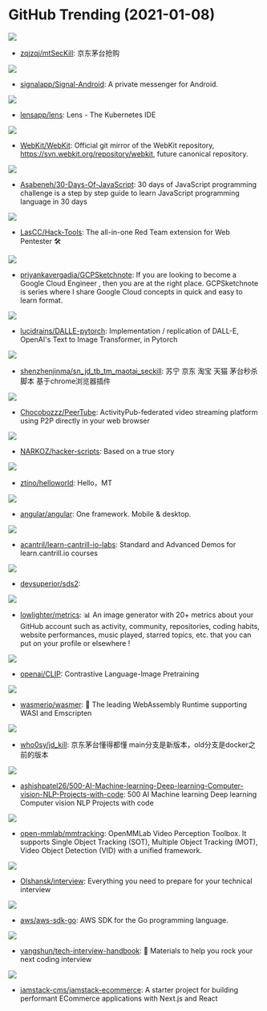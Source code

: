 # GitHub Trending (2021-01-08)

![](https://img.shields.io/badge/Go-New%20108-green?style=flat-square&logo=appveyor)
- [zqjzqj/mtSecKill](https://github.com/zqjzqj/mtSecKill): 京东茅台抢购

![](https://img.shields.io/badge/Java-New%20146-green?style=flat-square&logo=appveyor)
- [signalapp/Signal-Android](https://github.com/signalapp/Signal-Android): A private messenger for Android.

![](https://img.shields.io/badge/TypeScript-New%2019-green?style=flat-square&logo=appveyor)
- [lensapp/lens](https://github.com/lensapp/lens): Lens - The Kubernetes IDE

![](https://img.shields.io/badge/none-New%2026-green?style=flat-square&logo=appveyor)
- [WebKit/WebKit](https://github.com/WebKit/WebKit): Official git mirror of the WebKit repository, https://svn.webkit.org/repository/webkit, future canonical repository.

![](https://img.shields.io/badge/JavaScript-New%20275-green?style=flat-square&logo=appveyor)
- [Asabeneh/30-Days-Of-JavaScript](https://github.com/Asabeneh/30-Days-Of-JavaScript): 30 days of JavaScript programming challenge is a step by step guide to learn JavaScript programming language in 30 days

![](https://img.shields.io/badge/JavaScript-New%2072-green?style=flat-square&logo=appveyor)
- [LasCC/Hack-Tools](https://github.com/LasCC/Hack-Tools): The all-in-one Red Team extension for Web Pentester 🛠

![](https://img.shields.io/badge/none-New%20186-green?style=flat-square&logo=appveyor)
- [priyankavergadia/GCPSketchnote](https://github.com/priyankavergadia/GCPSketchnote): If you are looking to become a Google Cloud Engineer , then you are at the right place. GCPSketchnote is series where I share Google Cloud concepts in quick and easy to learn format.

![](https://img.shields.io/badge/Python-New%20251-green?style=flat-square&logo=appveyor)
- [lucidrains/DALLE-pytorch](https://github.com/lucidrains/DALLE-pytorch): Implementation / replication of DALL-E, OpenAI's Text to Image Transformer, in Pytorch

![](https://img.shields.io/badge/Shell-New%2062-green?style=flat-square&logo=appveyor)
- [shenzhenjinma/sn_jd_tb_tm_maotai_seckill](https://github.com/shenzhenjinma/sn_jd_tb_tm_maotai_seckill): 苏宁 京东 淘宝 天猫 茅台秒杀脚本 基于chrome浏览器插件

![](https://img.shields.io/badge/TypeScript-New%2049-green?style=flat-square&logo=appveyor)
- [Chocobozzz/PeerTube](https://github.com/Chocobozzz/PeerTube): ActivityPub-federated video streaming platform using P2P directly in your web browser

![](https://img.shields.io/badge/JavaScript-New%20212-green?style=flat-square&logo=appveyor)
- [NARKOZ/hacker-scripts](https://github.com/NARKOZ/hacker-scripts): Based on a true story

![](https://img.shields.io/badge/Go-New%20181-green?style=flat-square&logo=appveyor)
- [ztino/helloworld](https://github.com/ztino/helloworld): Hello，MT

![](https://img.shields.io/badge/TypeScript-New%2057-green?style=flat-square&logo=appveyor)
- [angular/angular](https://github.com/angular/angular): One framework. Mobile & desktop.

![](https://img.shields.io/badge/Shell-New%2017-green?style=flat-square&logo=appveyor)
- [acantril/learn-cantrill-io-labs](https://github.com/acantril/learn-cantrill-io-labs): Standard and Advanced Demos for learn.cantrill.io courses

![](https://img.shields.io/badge/CSS-New%20156-green?style=flat-square&logo=appveyor)
- [devsuperior/sds2](https://github.com/devsuperior/sds2): 

![](https://img.shields.io/badge/JavaScript-New%20110-green?style=flat-square&logo=appveyor)
- [lowlighter/metrics](https://github.com/lowlighter/metrics): 📊 An image generator with 20+ metrics about your GitHub account such as activity, community, repositories, coding habits, website performances, music played, starred topics, etc. that you can put on your profile or elsewhere !

![](https://img.shields.io/badge/Jupyter%20Notebook-New%20255-green?style=flat-square&logo=appveyor)
- [openai/CLIP](https://github.com/openai/CLIP): Contrastive Language-Image Pretraining

![](https://img.shields.io/badge/Rust-New%20321-green?style=flat-square&logo=appveyor)
- [wasmerio/wasmer](https://github.com/wasmerio/wasmer): 🚀 The leading WebAssembly Runtime supporting WASI and Emscripten

![](https://img.shields.io/badge/Python-New%2044-green?style=flat-square&logo=appveyor)
- [who0sy/jd_kill](https://github.com/who0sy/jd_kill): 京东茅台懂得都懂 main分支是新版本，old分支是docker之前的版本

![](https://img.shields.io/badge/none-New%20587-green?style=flat-square&logo=appveyor)
- [ashishpatel26/500-AI-Machine-learning-Deep-learning-Computer-vision-NLP-Projects-with-code](https://github.com/ashishpatel26/500-AI-Machine-learning-Deep-learning-Computer-vision-NLP-Projects-with-code): 500 AI Machine learning Deep learning Computer vision NLP Projects with code

![](https://img.shields.io/badge/Python-New%20261-green?style=flat-square&logo=appveyor)
- [open-mmlab/mmtracking](https://github.com/open-mmlab/mmtracking): OpenMMLab Video Perception Toolbox. It supports Single Object Tracking (SOT), Multiple Object Tracking (MOT), Video Object Detection (VID) with a unified framework.

![](https://img.shields.io/badge/none-New%20132-green?style=flat-square&logo=appveyor)
- [Olshansk/interview](https://github.com/Olshansk/interview): Everything you need to prepare for your technical interview

![](https://img.shields.io/badge/Go-New%2021-green?style=flat-square&logo=appveyor)
- [aws/aws-sdk-go](https://github.com/aws/aws-sdk-go): AWS SDK for the Go programming language.

![](https://img.shields.io/badge/JavaScript-New%20160-green?style=flat-square&logo=appveyor)
- [yangshun/tech-interview-handbook](https://github.com/yangshun/tech-interview-handbook): 💯 Materials to help you rock your next coding interview

![](https://img.shields.io/badge/JavaScript-New%2034-green?style=flat-square&logo=appveyor)
- [jamstack-cms/jamstack-ecommerce](https://github.com/jamstack-cms/jamstack-ecommerce): A starter project for building performant ECommerce applications with Next.js and React

